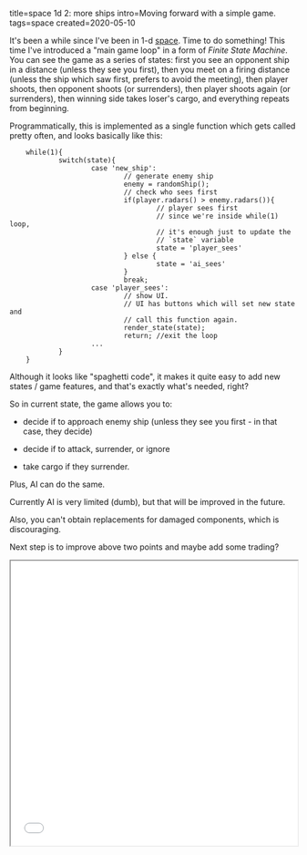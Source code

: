 title=space 1d 2: more ships
intro=Moving forward with a simple game.
tags=space
created=2020-05-10

It's been a while since I've been in 1-d [space][]. Time to do something!
This time I've introduced a "main game loop" in a form of _Finite State Machine_.
You can see the game as a series of states: first you see an opponent ship in a distance (unless they see you first),
then you meet on a firing distance (unless the ship which saw first, prefers to avoid the meeting),
then player shoots,
then opponent shoots (or surrenders),
then player shoots again (or surrenders),
then winning side takes loser's cargo,
and everything repeats from beginning.

Programmatically, this is implemented as a single function which gets called pretty often, and looks basically like this:

        while(1){
                switch(state){
                        case 'new_ship':
                                // generate enemy ship
                                enemy = randomShip();
                                // check who sees first
                                if(player.radars() > enemy.radars()){
                                        // player sees first
                                        // since we're inside while(1) loop,
                                        // it's enough just to update the
                                        // `state` variable
                                        state = 'player_sees'
                                } else {
                                        state = 'ai_sees'
                                }
                                break;
                        case 'player_sees':
                                // show UI.
                                // UI has buttons which will set new state and
                                // call this function again.
                                render_state(state);
                                return; //exit the loop
                        ...
                }
        }

Although it looks like "spaghetti code", it makes it quite easy to add new states / game features, and that's exactly what's needed, right?

So in current state, the game allows you to:

* decide if to approach enemy ship (unless they see you first - in that case, they decide)

* decide if to attack, surrender, or ignore

* take cargo if they surrender.

Plus, AI can do the same.

Currently AI is very limited (dumb), but that will be improved in the future.

Also, you can't obtain replacements for damaged components, which is discouraging.

Next step is to improve above two points and maybe add some trading?

[space]: space-1d-1-combat.html

<div>
<style>
iframe {width: 100%; height: 500px; background: white}
</style>
<iframe src="space-1d-2-more-ships.htm">
</div>

